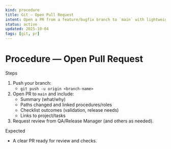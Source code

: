 ```yaml
---
kind: procedure
title: Git — Open Pull Request
intent: Open a PR from a feature/bugfix branch to `main` with lightweight checks
status: active
updated: 2025-10-04
tags: [git, pr]
---
```


# Procedure — Open Pull Request

Steps
1) Push your branch:
   - `git push -u origin <branch-name>`
2) Open PR to `main` and include:
   - Summary (what/why)
   - Paths changed and linked procedures/roles
   - Checklist outcomes (validation, release needs)
   - Links to project/tasks
3) Request review from QA/Release Manager (and others as needed).

Expected
- A clear PR ready for review and checks.

